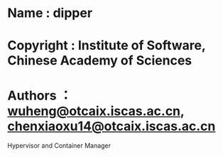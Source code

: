 # Name : dipper
# Copyright : Institute of Software, Chinese Academy of Sciences
# Authors ： wuheng@otcaix.iscas.ac.cn, chenxiaoxu14@otcaix.iscas.ac.cn

Hypervisor and Container Manager
